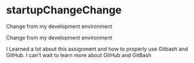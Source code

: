 # startupChangeChange
Change from my development environment

Change from my development environment

I Learned a lot about this assignment and how to properly use Gitbash and GitHub.
I can't wait to learn more about GitHub and GitBash
